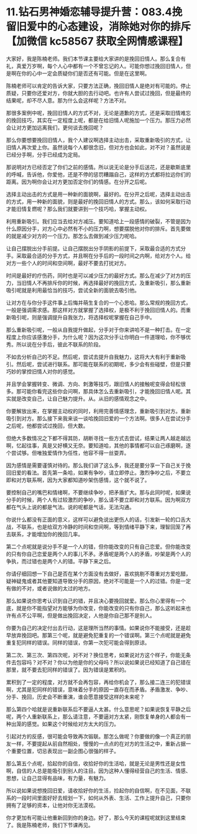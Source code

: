 # 11.钻石男神婚恋辅导提升营：083.4挽留旧爱中的心态建设，消除她对你的排斥【加微信 kc58567 获取全网情感课程】

大家好，我是陈楠老师。我们本节课主要给大家讲的是挽回旧情人。那么复合有礼，真爱万岁啊，每个人心中都有一个不曾忘记的人。可能你想过挽回旧情人，但是啊在你的心中一定会质疑你们是否还有可能。但是在这里啊。

陈楠老师可以肯定的告诉大家，只要方法正确，挽回旧情人是绝对有可能的。停止质疑，只要你还爱对方，你就大胆的去行动吧。也许有人尝试过挽回，但是最终的结果呢，却不尽人意。那为什么会这样呢？方法不对。

那很多案例中呢，挽回旧情人的方式不对，无论是道歉的方式，还是采取旧情难忘的挽回技巧，其实在一定程度上呢，都是在给旧情人呢施加一个压力。那压力必然会让对方更加远离我们，更何谈去挽回呢？

那么你要想要挽回旧情人，我个人建议啊选择主动出击，采取重新吸引的方式，让旧情人再次爱上你。虽然说每个人都很念旧，但对方也会如此，对不对？虽然说是已经分手啊，分手已经成为定局。

那说明对方已经否定了你们之前的感情。所以说无论是分手后送花，还是歇斯底里的呼喊，告诉他，你爱他，还是不停的惩罚糟蹋自己，这样的方式都将拉远你们的距离。因为啊你会让对方更加否定你们的情感。在分开之后呢。

选择主动出击的方式是用一种新的面貌啊，最好的。在分开之后呢，选择主动出击的方式，用一种新的面貌，则是最好的挽回旧情人的方式。那么，该如何采取行动才能旧情复燃呢？那么我们就要讲到一个技巧哈，掌握主动权。

利用重新吸引。我们应当去给对方减压。要知道哈上一段感情的破裂，不管是因为什么原因分手，对方心中必然有不小的压力啊，想要摆脱他对你的排斥。首先要做的就是减少对方的一个压力。那怎么去做到减少压力呢哈。

让自己摆脱出分手前提。让自己摆脱出分手阴影的前提下，采取最合适的方式分手。采取最合适的分手方式，并且啊在分手后的一段时间之内啊，给对方个人。给对方一些个人的时间和空间啊，最好不要去打扰对方。

时间是最好的疗伤药，同时也是可以减少压力的最好方式。那么在减少了对方的压力，当旧情人不再排斥你的时候，再选择最好的挽回方式，及重新吸引，那么重新吸引呢就是利用最恰当的技巧，尝试全新的面貌去吸引他。

让对方在与你分手这件事上后悔并萌生复合的一个心思哈。那么常规的挽回方式，一般是强调需求感。那这样对方就掌握了选择权，是极不利于挽回旧情人的。而重新吸引呢，则是强调提升自我张力，将选择权呢掌握在自己手中。

那么重新吸引呢，一般从自我提升做起，分手对于你来讲哈不是一种打击。在一定程度上你应该感激分手，为什么呢？因为这次分手让你明白一件道理哈，你不够优秀。所以说在分手后，彼此不联系的阶段。

不如去分析自己的不足。然后呢，尝试去提升自我魅力，这将大大有利于重新吸引。然后呢，尝试进行联系。那可能在联系的初期呢，多少会有些碰壁，但是只要巧妙的掌控旧情人对你的感觉。

并且学会掌握转变、微调、方向、刺激等技巧，跟旧情人的接触呢变得会轻松很多。那可能你看完这些你会问啊，那具体怎么去重新吸引，才能挽回旧情人呢。其实就是改变自己，让自己魅力提升。从。从旧的感情观念之中。

你要解放出来，在掌握主动权的同时，利用完善情感理念，重新吸引到对方。重新吸引到对方。那么接下来我来谈一谈哈挽回旧爱的一个方法啊。很多人在尝试分手之后呢，他都尝试过挽回，但大数。

但绝大多数情况之下都不得其防，胡断寻找一些方式去尝试，结果让两人越走越远啊，忆起往事，真是又好横又无奈。要知道哈，其他的事情都可以自己琢磨啊，逐个尝试够。但唯独爱情作为任性，他容不得一丝耍弄。

因为感情是需要谨慎对待的。那么我们讲了这么多，我还是要分享一下自己关于挽回旧爱的看法。首先第一条哈，如果有争吵，请立即停止。激烈争吵之后，不要立即和对方联系啊，因为大家都知道吵架伤感情，这个就不说了。

要控制自己的嘴巴和情绪啊，不要继续争吵，把矛盾扩大。那与此同时呢，如果说分手的时候，两个人有过较激烈的争吵，那么请不要立即和对方联系。因为啊双方都在气头上说的都是气法。说的呢都是气话，无法沟通。

你说什么都没有正面的意义，这样可以避免说出更伤人的话，引发新一轮的口舌大战，不联系，也是给双方冷静的时间和空间啊，等到情绪平静下来，理智回笼了再去联系，才能增加你的挽回几率。

第二个点呢就是说分手不是一个人的错，但你能改变的只有自己恋爱。但你能改变的只有你自己恋爱是两个人的事儿不矛。矛盾呢是两个人的矛盾，吵架是两个人的争执，而过错也是两个人的错。平静下来之后。

你请仔细回想一下自己是否在某个方面没有去做好，喜欢挑剔不尊重对方爱吃醋，疑神疑鬼或者其他要知道导致分手的原因，绝对不可能是一个人的过错。你是一定有做的不对，或者说做的太过的地方。

那么如果说你思考认识到自己的错，并且决心要挽回就爱。那么你心里得有一个底，就是你不能指望对方能够为你改变，你能改变的只有你自己，那么这听起来也许有点不公平啊，但是做出挽回决定，人他是你自己那不是别人。

你要为自己的决定付出去行动，这是理所当然的事情。如果说你不能接受，还是趁早放弃挽回吧。那第三个呢，就是避免犯重复的一个错误啊。第三个点呢就是避免重复犯同样的错误。同样的错误，你第一次犯可能会得到原谅。

第二次、第三次、第四次呢，对不对？换位思考，如果说对方这个样子，你能无条件去包容吗？对不对？你以为他是你的父母吗？所以说如果说已经知道了自己错在那里，就不要去犯同样的错误了。因为错误是累积的。

累积到了一定的程度，对方就不会再包容，再给你机会了，那么接二连三的犯错误啊，尤其是犯同样的错误，意味着分手的原因一直存在而矛盾。矛盾激发、争吵、分手、挽回，历史会不断重演，谁会愿意接受这样的未来呢？

那么第四个哈就是说重新联系后不要逼人太甚。什么意思呢？如果说恢复平静之后呢，两个人重新联系上，那么请注意，不要逼对方太紧，刚恢复单身的人都会有一种出笼的感觉。如果这个时候给对方太大的压力。

引起对方的反感，很可能会导致再次锻联。那怎么做呢？你要做的像一个真正的朋友一样，不要提起从前自然相处，慢慢的一点点的在对方的生活之中，重新占据一个重要位置，切忌表现出一副企图心很强的样子。

那么第五个点呢，拾起你的自信，收拾好你的生活哈，就是无论是男性还是女性啊，自信的人总是能吸引到别人的注目。因为这种人懂得经营自己的生活、情感、思想，让自己显得有品味，有力量，有魅力。

所以说如果说想挽回旧爱，请收拾好你的生活，捡起你的自信啊，在不见面，不联系的一段时间里面好好去规划一下，如何从外表、生活、工作上提升自己，只要你拥有了足够的资本，让他对你无法漠视。

你才更加有可能让他重新回到你的身边。好了，那么今天的课程呢就到这里结束了。我是陈楠老师，我们下节课再见。


